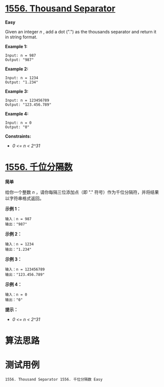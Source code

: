 # [1556. Thousand Separator][enTitle]

**Easy**

Given an integer  *n* , add a dot (".") as the thousands separator and return it in string format.



**Example 1:** 

```
Input: n = 987
Output: "987"

```

**Example 2:** 

```
Input: n = 1234
Output: "1.234"

```

**Example 3:** 

```
Input: n = 123456789
Output: "123.456.789"

```

**Example 4:** 

```
Input: n = 0
Output: "0"

```



**Constraints:** 

-  *0 <= n < 2^31* 


# [1556. 千位分隔数][cnTitle]

**简单**

给你一个整数  *n* ，请你每隔三位添加点（即 "." 符号）作为千位分隔符，并将结果以字符串格式返回。



**示例 1：** 

```
输入：n = 987
输出："987"

```

**示例 2：** 

```
输入：n = 1234
输出："1.234"

```

**示例 3：** 

```
输入：n = 123456789
输出："123.456.789"

```

**示例 4：** 

```
输入：n = 0
输出："0"

```



**提示：** 

-  *0 <= n < 2^31* 




# 算法思路

# 测试用例
```
1556. Thousand Separator 1556. 千位分隔数 Easy
```

[enTitle]: https://leetcode.com/problems/thousand-separator/
[cnTitle]: https://leetcode-cn.com/problems/thousand-separator/
